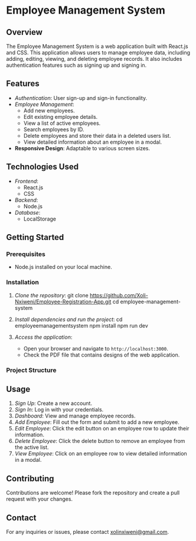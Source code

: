 # Employee Management System

## Overview

The Employee Management System is a web application built with React.js and CSS. This application allows users to manage employee data, including adding, editing, viewing, and deleting employee records. It also includes authentication features such as signing up and signing in.

## Features

- *Authentication*: User sign-up and sign-in functionality.
- *Employee Management*:
  - Add new employees.
  - Edit existing employee details.
  - View a list of active employees.
  - Search employees by ID.
  - Delete employees and store their data in a deleted users list.
  - View detailed information about an employee in a modal.
- **Responsive Design**: Adaptable to various screen sizes.

## Technologies Used

- *Frontend*:
  - React.js
  - CSS
- *Backend*:
  - Node.js
- *Database*:
  - LocalStorage

## Getting Started

### Prerequisites

- Node.js installed on your local machine.

### Installation

1. *Clone the repository*:
   git clone https://github.com/Xoli-Nxiweni/Employee-Registration-App.git
   cd employee-management-system

2. *Install dependencies and run the project*:
   cd employeemanagementsystem
   npm install
   npm run dev

3. *Access the application*:
   - Open your browser and navigate to `http://localhost:3000`.
   - Check the PDF file that contains designs of the web application.

### Project Structure
## Usage

1. *Sign Up*: Create a new account.
2. *Sign In*: Log in with your credentials.
3. *Dashboard*: View and manage employee records.
4. *Add Employee*: Fill out the form and submit to add a new employee.
5. *Edit Employee*: Click the edit button on an employee row to update their information.
6. *Delete Employee*: Click the delete button to remove an employee from the active list.
7. *View Employee*: Click on an employee row to view detailed information in a modal.

## Contributing

Contributions are welcome! Please fork the repository and create a pull request with your changes.


## Contact

For any inquiries or issues, please contact xolinxiweni@gmail.com.
